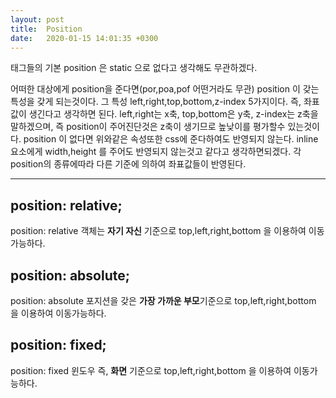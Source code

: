 ```yaml
---
layout: post
title:  Position
date:   2020-01-15 14:01:35 +0300
---
```


태그들의 기본 position 은 static 으로 없다고 생각해도 무관하겠다.

어떠한 대상에게 position을 준다면(por,poa,pof 어떤거라도 무관) position 이 갖는 특성을 갖게 되는것이다.
그 특성 left,right,top,bottom,z-index 5가지이다. 즉, 좌표 값이 생긴다고 생각하면 된다.
left,right는 x축, top,bottom은 y축, z-index는 z축을 말하겠으며, 즉 position이 주어진단것은 z축이 생기므로 높낮이를 평가할수 있는것이다.
position 이 없다면 위와같은 속성또한 css에 준다하여도 반영되지 않는다. inline 요소에게 width,height 를 주어도 반영되지 않는것고 같다고 생각하면되겠다.
각 position의 종류에따라 다른 기준에 의하여 좌표값들이 반영된다.

---

## position: relative;

position: relative 객체는 **자기 자신** 기준으로 top,left,right,bottom 을 이용하여 이동가능하다.

## position: absolute;
position: absolute 포지션을 갖은 **가장 가까운 부모**기준으로 top,left,right,bottom 을 이용하여 이동가능하다.

## position: fixed;
position: fixed 윈도우 즉, **화면** 기준으로 top,left,right,bottom 을 이용하여 이동가능하다.